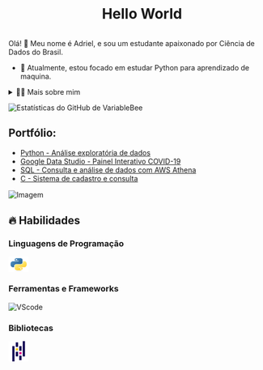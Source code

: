 
<!-- Título -->
<div id="user-content-toc">
  <ul align="center">
    <summary><h1 style="display: inline-block">Hello World</h1></summary>
</div>

<!-- Apresentação -->
<p>
  Olá! 👋 Meu nome é Adriel, e sou um estudante apaixonado por Ciência de Dados do Brasil.

  - 🌱 Atualmente, estou focado em estudar Python para aprendizado de maquina.
</p>

<!-- Mais sobre mim -->
<details>
  <summary>👨‍💻 Mais sobre mim</summary>

  - 💬 Tenho 14 anos e moro no Brasil. Sou Intermediario em inglês estou estudando aprendizado de máquina.

  - ⚡ Além disso, sou criador de conteúdo no YouTube desde 2018, o que me ajudou a desenvolver habilidades importantes como criatividade, comunicação, marketing, capacidade analítica e gerenciamento de comunidade e mídias sociais.
</details>



<!-- Estatísticas do GitHub -->
![Estatísticas do GitHub de VariableBee](https://github-readme-stats.vercel.app/api?username=variablebee&show_icons=true&theme=gotham)

<!-- Portfólio -->
## Portfólio:
- [Python - Análise exploratória de dados](https://github.com/VariableBee/EDA_Loggi)
- [Google Data Studio - Painel Interativo COVID-19](https://github.com/VariableBee/COVID_19_DASHBOARD)
- [SQL - Consulta e análise de dados com AWS Athena](https://github.com/VariableBee/AWS_Athena_Queries)
- [C - Sistema de cadastro e consulta](https://github.com/VariableBee/Cartorio)

<!-- GIF -->
<p align="left">
  <img align="center" src="https://github.com/VariableBee/VariableBee/assets/77739311/4e9f41af-6b57-49a7-b15a-74322e96b4d7" alt="Imagem">
</p>

## 🔥 Habilidades
<!-- Habilidades: Linguagens de Programação -->
  <div style="flex-basis: 48%;">
    <h3>Linguagens de Programação</h3>
    <img align="center" alt="Python" height="30" width="40" src="https://raw.githubusercontent.com/devicons/devicon/master/icons/python/python-original.svg">
  </div>
  
  <!-- Habilidades: Ferramentas e Frameworks -->
  <div style="flex-basis: 48%;">
    <h3>Ferramentas e Frameworks</h3>
    <img align="center" alt="VScode" height="30" width="40" src="https://cdn.jsdelivr.net/gh/devicons/devicon/icons/vscode/vscode-original.svg">
  </div>
  
  <!-- Habilidades: Bibliotecas -->
  <div style="flex-basis: 48%;">
    <h3>Bibliotecas</h3>
    <img align="center" alt="Pandas" src="https://raw.githubusercontent.com/devicons/devicon/2ae2a900d2f041da66e950e4d48052658d850630/icons/pandas/pandas-original.svg" alt="pandas" width="40" height="40"/>
  </div>
